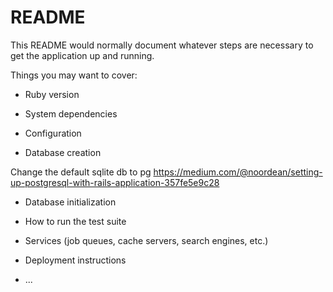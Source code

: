 # README

This README would normally document whatever steps are necessary to get the
application up and running.

Things you may want to cover:

* Ruby version

* System dependencies

* Configuration

* Database creation

Change the default sqlite db to pg
https://medium.com/@noordean/setting-up-postgresql-with-rails-application-357fe5e9c28

* Database initialization

* How to run the test suite

* Services (job queues, cache servers, search engines, etc.)

* Deployment instructions

* ...

